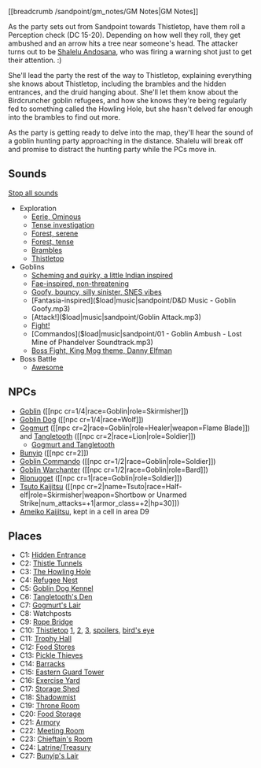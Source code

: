 [[breadcrumb /sandpoint/gm_notes/GM Notes|GM Notes]]

<script type="module">
    import {init_links} from "/static/js/common/visual_aid_backend.js";
    init_links();
</script>


As the party sets out from Sandpoint towards Thistletop, have them roll a Perception check (DC 15-20). Depending on how well they roll, they get ambushed and an arrow hits a tree near someone's head. The attacker turns out to be [Shalelu Andosana](^sandpoint/shalelu_andosana.jpg), who was firing a warning shot just to get their attention. :)

She'll lead the party the rest of the way to Thistletop, explaining everything she knows about Thistletop, including the brambles and the hidden entrances, and the druid hanging about. She'll let them know about the Birdcruncher goblin refugees, and how she knows they're being regularly fed to something called the Howling Hole, but she hasn't delved far enough into the brambles to find out more.

As the party is getting ready to delve into the map, they'll hear the sound of a goblin hunting party approaching in the distance. Shalelu will break off and promise to distract the hunting party while the PCs move in.

## Sounds

[Stop all sounds]($stop|all|none)

* Exploration
  * [Eerie, Ominous]($load|music|arr/BGM_EX2_Dan_D01.mp3)
  * [Tense investigation]($load|music|arr/BGM_EX2_EU_Dungeon.mp3)
  * [Forest, serene]($load|music|arr/BGM_Field_Gri_02.mp3)
  * [Forest, tense]($load|music|arr/BGM_ORCH_055-Landlords.mp3)
  * [Brambles]($load|music|arr/BGM_LoV_Boss04.mp3)
  * [Thistletop]($load|music|arr/BGM_EX3_MYC_03.mp3)
* Goblins
  * [Scheming and quirky, a little Indian inspired]($load|music|arr/BGM_Field_BanColony_Kobold.mp3)
  * [Fae-inspired, non-threatening]($load|music|arr/BGM_Field_BanColony_Sylph.mp3)
  * [Goofy, bouncy, silly sinister, SNES vibes]($load|music|arr/BGM_EX2_AOZ_Battle03.mp3)
  * [Fantasia-inspired]($load|music|sandpoint/D&D Music - Goblin Goofy.mp3)
  * [Attack!]($load|music|sandpoint/Goblin Attack.mp3)
  * [Fight!]($load|music|arr/BGM_Event_Enkidu.mp3)
  * [Commandos]($load|music|sandpoint/01 - Goblin Ambush - Lost Mine of Phandelver Soundtrack.mp3)
  * [Boss Fight, King Mog theme, Danny Elfman]($load|music|arr/BGM_Ban_Moogle_Goku.mp3)
* Boss Battle
  * [Awesome]($load|music|arr/BGM_EX2_Dan_D11.mp3)

## NPCs

* [Goblin](^sandpoint/goblin_2.png) ([[npc cr=1/4|race=Goblin|role=Skirmisher]])
* [Goblin Dog](^sandpoint/goblin_dog.jpg) ([[npc cr=1/4|race=Wolf]])
* [Gogmurt](^sandpoint/gogmurt.jpg) ([[npc cr=2|race=Goblin|role=Healer|weapon=Flame Blade]]) and [Tangletooth](^sandpoint/tangletooth.jpg) ([[npc cr=2|race=Lion|role=Soldier]])
  * [Gogmurt and Tangletooth](^sandpoint/gogmurt_and_tangletooth.png)
* [Bunyip](^sandpoint/bunyip.png) ([[npc cr=2]])
* [Goblin Commando](^sandpoint/goblin_rider.jpg) ([[npc cr=1/2|race=Goblin|role=Soldier]])
* [Goblin Warchanter](^sandpoint/goblin_warsinger.jpg) ([[npc cr=1/2|race=Goblin|role=Bard]])
* [Ripnugget](^sandpoint/ripnugget.jpg) ([[npc cr=1|race=Goblin|role=Soldier]])
* [Tsuto Kaijitsu](^sandpoint/tsuto_kaijitsu.jpg) ([[npc cr=2|name=Tsuto|race=Half-elf|role=Skirmisher|weapon=Shortbow or Unarmed Strike|num_attacks=+1|armor_class=+2|hp=30]])
* [Ameiko Kaijitsu](^sandpoint/ameiko_kaijitsu_2.jpg), kept in a cell in area D9

## Places

* C1: [Hidden Entrance](^sandpoint/brambles_hidden_entrance.png)
* C2: [Thistle Tunnels](^sandpoint/thistle_tunnels.png)
* C3: [The Howling Hole](^sandpoint/howling_hole.png)
* C4: [Refugee Nest](^sandpoint/refugee_nest.png)
* C5: [Goblin Dog Kennel](^sandpoint/goblin_dog_kennel.png)
* C6: [Tangletooth's Den](^sandpoint/tangletooths_den.png)
* C7: [Gogmurt's Lair](^sandpoint/gogmurts_lair.png)
* C8: Watchposts
* C9: [Rope Bridge](^sandpoint/thistletop_rope_bridge.png)
* C10: [Thistletop](^sandpoint/thistletop_minecraft.jpg) [1](^sandpoint/thistletop_1.png), [2](^sandpoint/thistletop_2.png), [3](^sandpoint/thistletop_3.png), [spoilers](^sandpoint/thistletop_spoilers.jpg), [bird's eye](^sandpoint/thistletop_birds_eye.jpg)
* C11: [Trophy Hall](^sandpoint/thistletop_tropy_hall.png)
* C12: [Food Stores](^sandpoint/thistletop_food_stores.png)
* C13: [Pickle Thieves](^sandpoint/thistletop_guard_tower.png)
* C14: [Barracks](^sandpoint/thistletop_barracks.png)
* C15: [Eastern Guard Tower](^sandpoint/thistletop_guard_tower.png)
* C16: [Exercise Yard](^sandpoint/thistletop_exercise_yard.png)
* C17: [Storage Shed](^sandpoint/thistletop_storage_shed.png)
* C18: [Shadowmist](^sandpoint/shadowmist.png)
* C19: [Throne Room](^sandpoint/thistletop_throne_room.png)
* C20: [Food Storage](^sandpoint/thistletop_food_storage.png)
* C21: [Armory](^sandpoint/thistletop_armory.png)
* C22: [Meeting Room](^sandpoint/thistletop_meeting_room.png)
* C23: [Chieftain's Room](^sandpoint/thistletop_chieftains_room.png)
* C24: [Latrine/Treasury](^sandpoint/thistletop_treasury.png)
* C27: [Bunyip's Lair](^sandpoint/thistletop_bunyips_lair.png)
